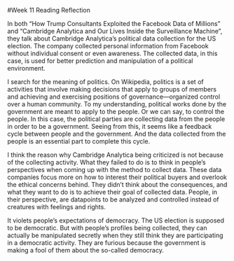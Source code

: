 #Week 11 Reading Reflection

In both “How Trump Consultants Exploited the Facebook Data of Millions” and “Cambridge Analytica and Our Lives Inside the Surveillance Machine”, they talk about Cambridge Analytica’s political data collection for the US election. The company collected personal information from Facebook without individual consent or even awareness. The collected data, in this case, is used for better prediction and manipulation of a political environment.

I search for the meaning of politics. On Wikipedia, politics is a set of activities that involve making decisions that apply to groups of members and achieving and exercising positions of governance—organized control over a human community. To my understanding, political works done by the government are meant to apply to the people. Or we can say, to control the people. In this case, the political parties are collecting data from the people in order to be a government. Seeing from this, it seems like a feedback cycle between people and the government. And the data collected from the people is an essential part to complete this cycle.

I think the reason why Cambridge Analytica being criticized is not because of the collecting activity. What they failed to do is to think in people’s perspectives when coming up with the method to collect data. These data companies focus more on how to interest their political buyers and overlook the ethical concerns behind. They didn’t think about the consequences, and what they want to do is to achieve their goal of collected data. People, in their perspective, are datapoints to be analyzed and controlled instead of creatures with feelings and rights.

It violets people’s expectations of democracy. The US election is supposed to be democratic. But with people’s profiles being collected, they can actually be manipulated secretly when they still think they are participating in a democratic activity. They are furious because the government is making a fool of them about the so-called democracy.
